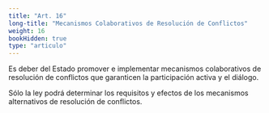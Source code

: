 ```yaml
---
title: "Art. 16"
long-title: "Mecanismos Colaborativos de Resolución de Conflictos"
weight: 16
bookHidden: true
type: "articulo"
---
```

Es deber del Estado promover e implementar mecanismos colaborativos de resolución de conflictos que garanticen la participación activa y el diálogo.

Sólo la ley podrá determinar los requisitos y efectos de los mecanismos
alternativos de resolución de conflictos.